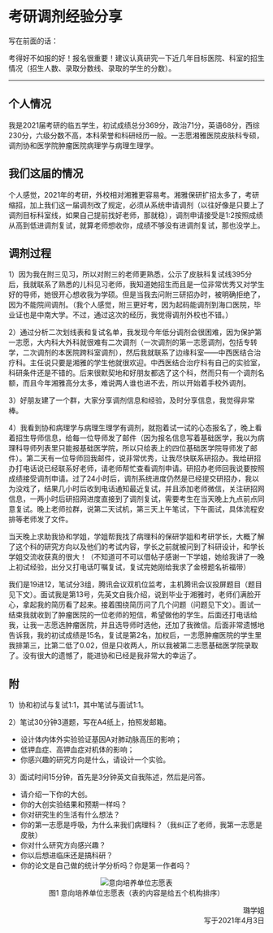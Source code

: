 # 考研调剂经验分享

写在前面的话：

考得好不如报的好！报名很重要！建议认真研究一下近几年目标医院、科室的招生情况（招生人数、录取分数线、录取的学生的分数）。

----

## 个人情况

我是2021届考研的临五学生，初试成绩总分369分，政治71分，英语68分，西综230分，六级分数不高，本科荣誉和科研经历一般。一志愿湘雅医院皮肤科专硕，调剂协和医学院肿瘤医院病理学与病理生理学。

## 我们这届的情况

个人感觉，2021年的考研，外校相对湘雅更容易考。湘雅保研扩招太多了，考研缩招，加上我们这一届调剂改了规定，必须从系统申请调剂（以往好像是只要上了调剂目标科室线，如果自己提前找好老师，那就稳），调剂申请接受是1:2按照成绩从高到低进调剂复试，就算老师想收你，成绩不够没有进调剂复试，那也没学上。

## 调剂过程

1）因为我在附三见习，所以对附三的老师更熟悉，公示了皮肤科复试线395分后，我就联系了熟悉的儿科见习老师，我知道她招生而且是一位非常优秀又对学生好的导师，她很开心想收我为学硕。但是当我去问附三研招办时，被明确拒绝了，因为不能院间调剂。（我个人感觉，附三更好考，因为起码能调剂到海口医院，毕业证也是中南大学。不过，通过这次的经历，我觉得调剂外校也不错。）

2）通过分析二次划线表和复试名单，我发现今年低分调剂会很困难，因为保护第一志愿，大内科大外科就很难有二次调剂（一次调剂的第一志愿调剂，包括专转学，二次调剂的本医院跨科室调剂），然后我就联系了边缘科室——中西医结合治疗科。主任说只要是湘雅的学生他就很欢迎。中西医结合治疗科有自己的实验室，科研条件还是不错的。后来很默契地和好朋友都选了这个科，然而只有一个调剂名额，而且今年湘雅高分太多，难说两人谁也进不去，所以开始着手校外调剂。

3）好朋友建了一个群，大家分享调剂信息和经验，及时分享信息，我觉得非常棒。

4）我看到协和病理学与病理生理学有调剂，就抱着试一试的心态报名了，晚上看着招生导师信息，给每一位导师发了邮件（因为报名信息写着基础医学，我以为病理科导师列表里只能报基础医学院，所以只给表上的四位基础医学院导师发了邮件）。第二天有一位导师回我邮件，说非常优秀，让我尽快联系研招办。我给研招办打电话说已经联系好老师，请老师帮忙查看调剂申请。研招办老师回我说要按照成绩接受调剂申请。过了24小时后，调剂系统进度仍然是已经提交研招办，我以为没戏了，结果几小时后收到电话通知最近复试，并且添加老师微信，关注研招网信息，一两小时后研招网进度直接到了调剂复试，需要考生在当天晚上九点前点同意复试。晚上老师拉群，说第二天试机，第三天上午笔试，下午面试，具体流程安排等老师发了文件。

当天晚上求助我协和学姐，学姐帮我找了病理科的保研学姐和考研学长，大概了解了这个科的研究方向以及他们的考试内容，学长之前就被问到了科研设计，和学长学姐交流收获真的很大！（不知道可不可以借帖子感谢一下学姐，她给我讲了一晚上初试经验，出分又打电话叮嘱复试，复试完她刚给我求了金榜题名祈福带）

我们是19进12，笔试分3组，腾讯会议双机位监考，主机腾讯会议投屏题目（题目见下文）。面试我是第13号，先英文自我介绍，说到毕业于湘雅时，老师们满脸开心，拿起我的简历看了起来。接着围绕简历问了几个问题（问题见下文）。面试一结束我就收到了肿瘤医院的一位老师的短信，希望做他的学生。后面还打电话给我，让我一志愿选肿瘤医院，并且选导师时选他，还加了我微信。后面非常遗憾地告诉我，我的初试成绩是15名，复试是第2名，加权后，一志愿肿瘤医院的学生里我排第三，比第二低了0.02，但是只收两人，所以我被第二志愿基础医学院录取了。没有很大的遗憾了，能进协和已经是我非常大的幸运了。

## 附

1）协和初试与复试1:1，其中笔试与面试1:1。

2）笔试30分钟3道题，写在A4纸上，拍照发邮箱。
+ 设计体内体外实验验证基因A对肺动脉高压的影响；
+ 低钾血症、高钾血症对机体的影响；
+ 你感兴趣的研究方向是什么，请设计一个实验。

3）面试时间15分钟，首先是3分钟英文自我陈述，然后是问答。
+ 请介绍一下你的大创。
+ 你的大创实验结果和预期一样吗？
+ 你对研究生的生活有什么想法？
+ 你的第一志愿是呼吸，为什么来我们病理科？（我纠正了老师，我第一志愿是皮肤）
+ 你对什么研究方向感兴趣？
+ 你以后想进临床还是搞科研？
+ 你的论文是自己做的统计学分析吗？你是第一作者吗？

<p align=center>
<img src="https://xunlutzp.gitee.io/Image/Ch9_6_1.jpeg" alt="意向培养单位志愿表">
<br/>图1 意向培养单位志愿表（表的内容是给五个机构排序）
</p>

<p align="right">璐学姐<br/>写于2021年4月3日</p>